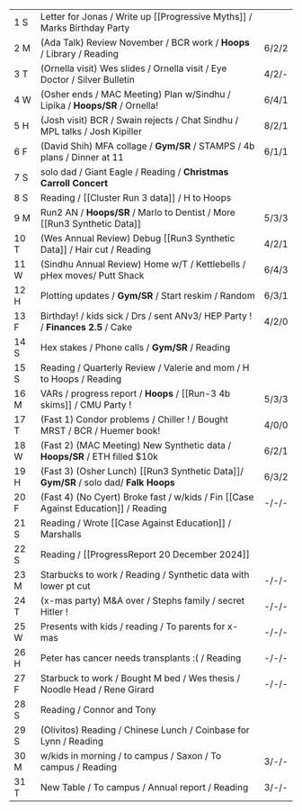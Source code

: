 |      |                                                                                       |       |
| ---- | ------------------------------------------------------------------------------------- | ----- |
| 1  S | Letter for Jonas / Write up [[Progressive Myths]] / Marks Birthday Party              |       |
| 2  M | (Ada Talk) Review November / BCR work / **Hoops** / Library / Reading                 | 6/2/2 |
| 3  T | (Ornella visit) Wes slides / Ornella visit / Eye Doctor / Silver Bulletin             | 4/2/- |
| 4  W | (Osher ends / MAC Meeting) Plan w/Sindhu / Lipika / **Hoops/SR** / Ornella!           | 6/4/1 |
| 5  H | (Josh visit) BCR / Swain rejects / Chat Sindhu / MPL talks / Josh Kipiller            | 8/2/1 |
| 6  F | (David Shih) MFA collage / **Gym/SR** / STAMPS / 4b plans / Dinner at 11              | 6/1/1 |
| 7  S | solo dad / Giant Eagle / Reading / **Christmas Carroll Concert**                      |       |
| 8  S | Reading / [[Cluster Run 3 data]] / H to Hoops                                         |       |
| 9  M | Run2 AN / **Hoops/SR**  / Marlo to Dentist / More [[Run3 Synthetic Data]]             | 5/3/3 |
| 10 T | (Wes Annual Review) Debug [[Run3 Synthetic Data]] / Hair cut / Reading                | 4/2/1 |
| 11 W | (Sindhu Annual Review) Home w/T / Kettlebells / pHex moves/ Putt Shack                | 6/4/3 |
| 12 H | Plotting updates  / **Gym/SR** / Start reskim / Random                                | 6/3/1 |
| 13 F | Birthday! / kids sick / Drs / sent ANv3/ HEP Party ! / **Finances 2.5** / Cake        | 4/2/0 |
| 14 S | Hex stakes / Phone calls / **Gym/SR** / Reading                                       |       |
| 15 S | Reading / Quarterly Review / Valerie and mom / H to Hoops / Reading                   |       |
| 16 M | VARs / progress report / **Hoops** / [[Run-3 4b skims]] / CMU Party !                 | 5/3/3 |
| 17 T | (Fast 1) Condor problems / Chiller ! /  Bought MRST / BCR / Huemer book!              | 4/0/0 |
| 18 W | (Fast 2) (MAC Meeting) New Synthetic data / **Hoops/SR** / ETH filled $10k            | 6/2/1 |
| 19 H | (Fast 3) (Osher Lunch) [[Run3 Synthetic Data]]/ **Gym/SR** / solo dad/ **Falk Hoops** | 6/3/2 |
| 20 F | (Fast 4) (No Cyert) Broke fast / w/kids / Fin [[Case Against Education]] / Reading    | -/-/- |
| 21 S | Reading / Wrote [[Case Against Education]] / Marshalls                                |       |
| 22 S | Reading / [[ProgressReport 20 December 2024]]                                         |       |
| 23 M | Starbucks to work / Reading / Synthetic data with lower pt cut                        | -/-/- |
| 24 T | (x-mas party) M&A over / Stephs family / secret Hitler !                              | -/-/- |
| 25 W | Presents with kids / reading / To parents for x-mas                                   | -/-/- |
| 26 H | Peter has cancer needs transplants :( / Reading                                       | -/-/- |
| 27 F | Starbuck to work / Bought M bed / Wes thesis / Noodle Head / Rene Girard              | -/-/- |
| 28 S | Reading / Connor and Tony                                                             |       |
| 29 S | (Olivitos) Reading / Chinese Lunch / Coinbase for Lynn / Reading                      |       |
| 30 M | w/kids in morning / to campus / Saxon / To campus / Reading                           | 3/-/- |
| 31 T | New Table / To campus / Annual report / Reading                                       | 3/-/- |
